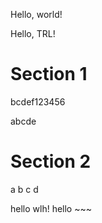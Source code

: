 Hello, world!

Hello, TRL!

# Section 1
bcdef123456

abcde

# Section 2

a
b
c
d

hello wlh!
hello ~~~